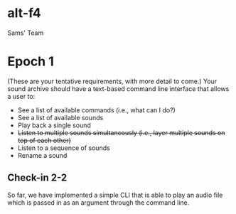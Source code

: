 # alt-f4
Sams' Team

# Epoch 1
(These are your tentative requirements, with more detail to come.) Your sound archive should have a text-based command line interface that allows a user to:
- See a list of available commands (i.e., what can I do?)
- See a list of available sounds
- Play back a single sound
- ~~Listen to multiple sounds simultaneously (i.e., layer multiple sounds on top of each other)~~
- Listen to a sequence of sounds
- Rename a sound


## Check-in 2-2
So far, we have implemented a simple CLI that is able to play an audio file which is passed in as an argument through the command line.
